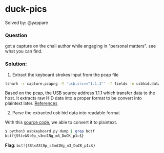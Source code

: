 # duck-pics

Solved by: @yappare

### Question
got a capture on the chall author while engaging in "personal matters". see what you can find.

### Solution:

1. Extract the keyboard strokes input from the pcap file 

```bash
tshark -r capture.pcapng -Y 'usb.src=="1.1.1"' -T fields -e usbhid.data |sed 's/../:&/g2' > dump
```

Based on the pcap, the USB source address 1.1.1 which transfer data to the host. It extracts raw HID data into a proper format to be convert into plaintext later. [References](https://wiki.osdev.org/USB_Human_Interface_Devices#USB_keyboard)

2. Parse the extracted usb hid data into readable format

With this [source code](https://raw.githubusercontent.com/TeamRocketIst/ctf-usb-keyboard-parser/refs/heads/master/usbkeyboard.py), we able to convert it to plaintext.

```bash
$ python3 usbkeyboard.py dump | grep bctf
bctf{SSteASt0p_s3nd1Ng_m3_DuCK_p1c$}
```

**Flag:** `bctf{SSteASt0p_s3nd1Ng_m3_DuCK_p1c$}`

